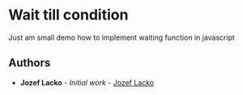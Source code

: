 # Wait till condition

Just am small demo how to implement waiting function in javascript

## Authors

* **Jozef Lacko** - *Initial work* - [Jozef Lacko](https://jozeflacko.github.io)
